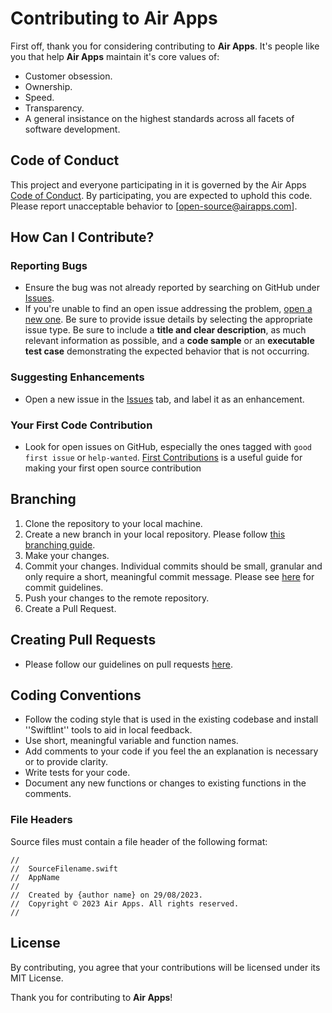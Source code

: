 # Contributing to Air Apps

First off, thank you for considering contributing to **Air Apps**. It's people like you that help **Air Apps** maintain it's core values of: 
- Customer obsession.
- Ownership.
- Speed.
- Transparency.
- A general insistance on the highest standards across all facets of software development.

## Code of Conduct

This project and everyone participating in it is governed by the Air Apps [Code of Conduct](CODE_OF_CONDUCT.md). By participating, you are expected to uphold this code. Please report unacceptable behavior to [open-source@airapps.com].

## How Can I Contribute?

### Reporting Bugs

- Ensure the bug was not already reported by searching on GitHub under [Issues](https://github.com/airappsco/[repositoryName]/issues).
- If you're unable to find an open issue addressing the problem, [open a new one](https://github.com/airappsco/[repositoryName]/issues/new). Be sure to provide issue details by selecting the appropriate issue type. Be sure to include a **title and clear description**, as much relevant information as possible, and a **code sample** or an **executable test case** demonstrating the expected behavior that is not occurring.

### Suggesting Enhancements

- Open a new issue in the [Issues](https://github.com/airappsco/[repositoryName]/issues) tab, and label it as an enhancement.

### Your First Code Contribution

- Look for open issues on GitHub, especially the ones tagged with `good first issue` or `help-wanted`. [First Contributions](https://github.com/firstcontributions/first-contributions) is a useful guide for making your first open source contribution

## Branching

1. Clone the repository to your local machine.
2. Create a new branch in your local repository. Please follow [this branching guide](BRANCHING.md).
3. Make your changes.
4. Commit your changes. Individual commits should be small, granular and only require a short, meaningful commit message. Please see [here](COMMITS.md) for commit guidelines.
5. Push your changes to the remote repository.
6. Create a Pull Request.

## Creating Pull Requests

- Please follow our guidelines on pull requests [here](PULL_REQUESTS.md).

## Coding Conventions

- Follow the coding style that is used in the existing codebase and install ''Swiftlint'' tools to aid in local feedback.
- Use short, meaningful variable and function names.
- Add comments to your code if you feel the an explanation is necessary or to provide clarity.
- Write tests for your code.
- Document any new functions or changes to existing functions in the comments.

### File Headers
Source files must contain a file header of the following format:
```
//
//  SourceFilename.swift
//  AppName
//
//  Created by {author name} on 29/08/2023.
//  Copyright © 2023 Air Apps. All rights reserved.
//
```

## License

By contributing, you agree that your contributions will be licensed under its MIT License.

Thank you for contributing to **Air Apps**!
